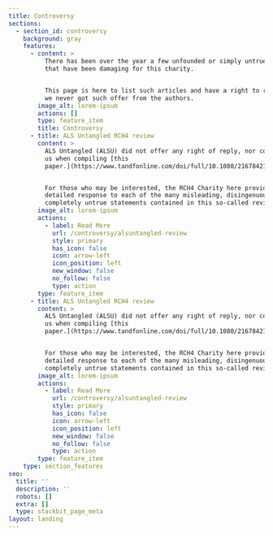 ```yaml
---
title: Controversy
sections:
  - section_id: controversy
    background: gray
    features:
      - content: >
          There has been over the year a few unfounded or simply untrue articles
          that have been damaging for this charity.


          This page is here to list such articles and have a right to reply as
          we never got such offer from the authors.
        image_alt: lorem-ipsum
        actions: []
        type: feature_item
        title: Controversy
      - title: ALS Untangled RCH4 review
        content: >
          ALS Untangled (ALSU) did not offer any right of reply, nor contacted
          us when compiling [this
          paper.](https://www.tandfonline.com/doi/full/10.1080/21678421.2019.1675282)


          For those who may be interested, the RCH4 Charity here provides a
          detailed response to each of the many misleading, disingenuous and
          completely untrue statements contained in this so-called review.
        image_alt: lorem-ipsum
        actions:
          - label: Read More
            url: /controversy/alsuntangled-review
            style: primary
            has_icon: false
            icon: arrow-left
            icon_position: left
            new_window: false
            no_follow: false
            type: action
        type: feature_item
      - title: ALS Untangled RCH4 review
        content: >
          ALS Untangled (ALSU) did not offer any right of reply, nor contacted
          us when compiling [this
          paper.](https://www.tandfonline.com/doi/full/10.1080/21678421.2019.1675282)


          For those who may be interested, the RCH4 Charity here provides a
          detailed response to each of the many misleading, disingenuous and
          completely untrue statements contained in this so-called review.
        image_alt: lorem-ipsum
        actions:
          - label: Read More
            url: /controversy/alsuntangled-review
            style: primary
            has_icon: false
            icon: arrow-left
            icon_position: left
            new_window: false
            no_follow: false
            type: action
        type: feature_item
    type: section_features
seo:
  title: ''
  description: ''
  robots: []
  extra: []
  type: stackbit_page_meta
layout: landing
---
```

